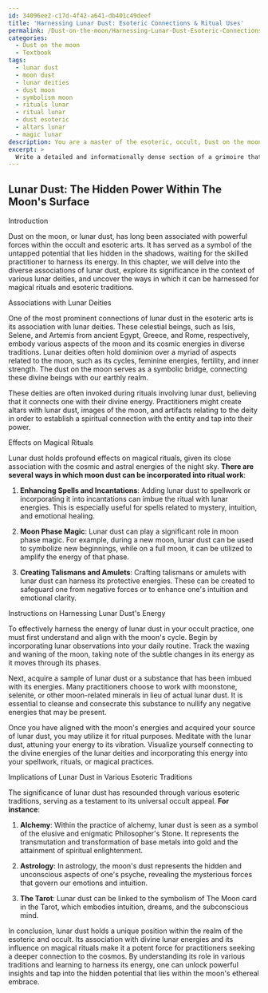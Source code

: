 ```yaml
---
id: 34096ee2-c17d-4f42-a641-db401c49deef
title: 'Harnessing Lunar Dust: Esoteric Connections & Ritual Uses'
permalink: /Dust-on-the-moon/Harnessing-Lunar-Dust-Esoteric-Connections-Ritual-Uses/
categories:
  - Dust on the moon
  - Textbook
tags:
  - lunar dust
  - moon dust
  - lunar deities
  - dust moon
  - symbolism moon
  - rituals lunar
  - ritual lunar
  - dust esoteric
  - altars lunar
  - magic lunar
description: You are a master of the esoteric, occult, Dust on the moon and education, you have written many textbooks on the subject in ways that provide students with rich and deep understanding of the subject. You are being asked to write textbook-like sections on a topic and you do it with full context, explainability, and reliability in accuracy to the true facts of the topic at hand, in a textbook style that a student would easily be able to learn from, in a rich, engaging, and contextual way. Always include relevant context (such as formulas and history), related concepts, and in a way that someone can gain deep insights from.
excerpt: > 
  Write a detailed and informationally dense section of a grimoire that provides valuable insights and understanding on the occult significance of Dust on the Moon. Include associations with lunar deities, effects on magical rituals, instructions on how to harness its energy, and the implications of lunar dust in various esoteric traditions.
---
```


## Lunar Dust: The Hidden Power Within The Moon's Surface

Introduction

Dust on the moon, or lunar dust, has long been associated with powerful forces within the occult and esoteric arts. It has served as a symbol of the untapped potential that lies hidden in the shadows, waiting for the skilled practitioner to harness its energy. In this chapter, we will delve into the diverse associations of lunar dust, explore its significance in the context of various lunar deities, and uncover the ways in which it can be harnessed for magical rituals and esoteric traditions.

Associations with Lunar Deities

One of the most prominent connections of lunar dust in the esoteric arts is its association with lunar deities. These celestial beings, such as Isis, Selene, and Artemis from ancient Egypt, Greece, and Rome, respectively, embody various aspects of the moon and its cosmic energies in diverse traditions. Lunar deities often hold dominion over a myriad of aspects related to the moon, such as its cycles, feminine energies, fertility, and inner strength. The dust on the moon serves as a symbolic bridge, connecting these divine beings with our earthly realm.

These deities are often invoked during rituals involving lunar dust, believing that it connects one with their divine energy. Practitioners might create altars with lunar dust, images of the moon, and artifacts relating to the deity in order to establish a spiritual connection with the entity and tap into their power.

Effects on Magical Rituals

Lunar dust holds profound effects on magical rituals, given its close association with the cosmic and astral energies of the night sky. **There are several ways in which moon dust can be incorporated into ritual work**:

1. **Enhancing Spells and Incantations**: Adding lunar dust to spellwork or incorporating it into incantations can imbue the ritual with lunar energies. This is especially useful for spells related to mystery, intuition, and emotional healing.

2. **Moon Phase Magic**: Lunar dust can play a significant role in moon phase magic. For example, during a new moon, lunar dust can be used to symbolize new beginnings, while on a full moon, it can be utilized to amplify the energy of that phase.

3. **Creating Talismans and Amulets**: Crafting talismans or amulets with lunar dust can harness its protective energies. These can be created to safeguard one from negative forces or to enhance one's intuition and emotional clarity.

Instructions on Harnessing Lunar Dust's Energy

To effectively harness the energy of lunar dust in your occult practice, one must first understand and align with the moon's cycle. Begin by incorporating lunar observations into your daily routine. Track the waxing and waning of the moon, taking note of the subtle changes in its energy as it moves through its phases.

Next, acquire a sample of lunar dust or a substance that has been imbued with its energies. Many practitioners choose to work with moonstone, selenite, or other moon-related minerals in lieu of actual lunar dust. It is essential to cleanse and consecrate this substance to nullify any negative energies that may be present.

Once you have aligned with the moon's energies and acquired your source of lunar dust, you may utilize it for ritual purposes. Meditate with the lunar dust, attuning your energy to its vibration. Visualize yourself connecting to the divine energies of the lunar deities and incorporating this energy into your spellwork, rituals, or magical practices.

Implications of Lunar Dust in Various Esoteric Traditions

The significance of lunar dust has resounded through various esoteric traditions, serving as a testament to its universal occult appeal. **For instance**:

1. **Alchemy**: Within the practice of alchemy, lunar dust is seen as a symbol of the elusive and enigmatic Philosopher's Stone. It represents the transmutation and transformation of base metals into gold and the attainment of spiritual enlightenment.

2. **Astrology**: In astrology, the moon's dust represents the hidden and unconscious aspects of one's psyche, revealing the mysterious forces that govern our emotions and intuition.

3. **The Tarot**: Lunar dust can be linked to the symbolism of The Moon card in the Tarot, which embodies intuition, dreams, and the subconscious mind.

In conclusion, lunar dust holds a unique position within the realm of the esoteric and occult. Its association with divine lunar energies and its influence on magical rituals make it a potent force for practitioners seeking a deeper connection to the cosmos. By understanding its role in various traditions and learning to harness its energy, one can unlock powerful insights and tap into the hidden potential that lies within the moon's ethereal embrace.
